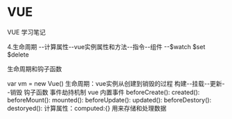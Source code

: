 # VUE
VUE 学习笔记



4.生命周期  --计算属性--vue实例属性和方法--指令--组件  --$watch  $set  $delete

生命周期和钩子函数

var vm = new Vue()
生命周期：vue实例从创建到销毁的过程  构建--挂载--更新--销毁
钩子函数   事件劫持机制   vue 内置事件 
beforeCreate():
created():
beforeMount():
mounted():
beforeUpdate():
updated():
beforeDestory():
destoryed():
计算属性：computed:{} 用来存储和处理数据
